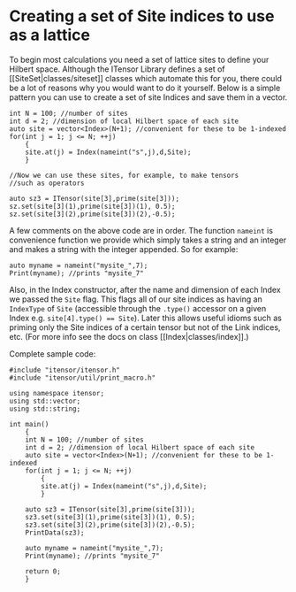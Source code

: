 # Creating a set of Site indices to use as a lattice #

To begin most calculations you need a set of lattice sites to define your Hilbert space.
Although the ITensor Library defines a set of [[SiteSet|classes/siteset]] classes which automate
this for you, there could be a lot of reasons why you would want to do it yourself.
Below is a simple pattern you can use to create a set of site Indices and save them in a vector.

    int N = 100; //number of sites
    int d = 2; //dimension of local Hilbert space of each site
    auto site = vector<Index>(N+1); //convenient for these to be 1-indexed
    for(int j = 1; j <= N; ++j)
        {
        site.at(j) = Index(nameint("s",j),d,Site);
        }

    //Now we can use these sites, for example, to make tensors
    //such as operators

    auto sz3 = ITensor(site[3],prime(site[3]));
    sz.set(site[3](1),prime(site[3])(1), 0.5);
    sz.set(site[3](2),prime(site[3])(2),-0.5);

A few comments on the above code are in order. The function `nameint` is convenience function we provide
which simply takes a string and an integer and makes a string with the integer appended. So for example:

    auto myname = nameint("mysite_",7);
    Print(myname); //prints "mysite_7"

Also, in the Index constructor, after the name and dimension of each Index we passed the `Site` flag.
This flags all of our site indices as having an `IndexType` of `Site` (accessible through the `.type()` accessor
on a given Index e.g. `site[4].type() == Site`). Later this allows useful idioms such as priming only the Site indices of a certain tensor
but not of the Link indices, etc. (For more info see the docs on class [[Index|classes/index]].)


Complete sample code:

    #include "itensor/itensor.h"
    #include "itensor/util/print_macro.h"

    using namespace itensor;
    using std::vector;
    using std::string;

    int main()
        {
        int N = 100; //number of sites
        int d = 2; //dimension of local Hilbert space of each site
        auto site = vector<Index>(N+1); //convenient for these to be 1-indexed
        for(int j = 1; j <= N; ++j)
            {
            site.at(j) = Index(nameint("s",j),d,Site);
            }

        auto sz3 = ITensor(site[3],prime(site[3]));
        sz3.set(site[3](1),prime(site[3])(1), 0.5);
        sz3.set(site[3](2),prime(site[3])(2),-0.5);
        PrintData(sz3);

        auto myname = nameint("mysite_",7);
        Print(myname); //prints "mysite_7"

        return 0;
        }

<br>
